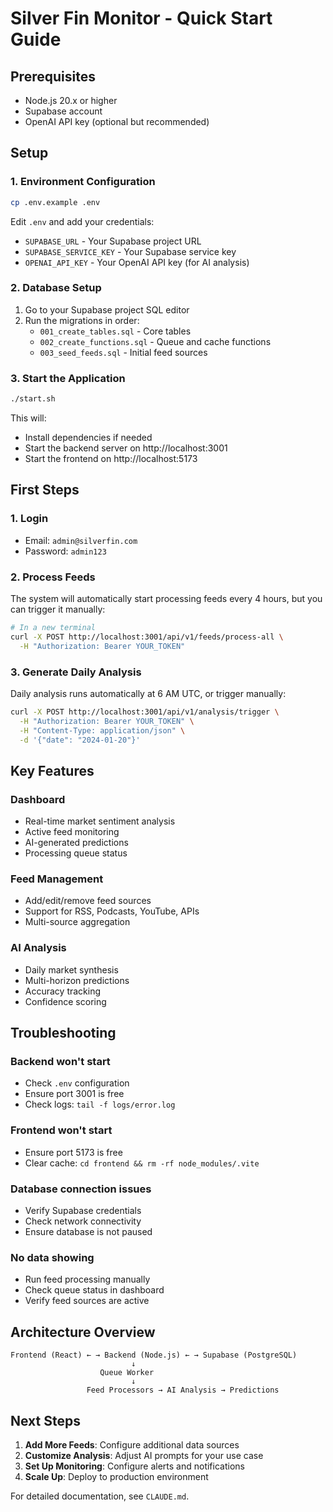# Silver Fin Monitor - Quick Start Guide

## Prerequisites
- Node.js 20.x or higher
- Supabase account
- OpenAI API key (optional but recommended)

## Setup

### 1. Environment Configuration
```bash
cp .env.example .env
```

Edit `.env` and add your credentials:
- `SUPABASE_URL` - Your Supabase project URL
- `SUPABASE_SERVICE_KEY` - Your Supabase service key
- `OPENAI_API_KEY` - Your OpenAI API key (for AI analysis)

### 2. Database Setup
1. Go to your Supabase project SQL editor
2. Run the migrations in order:
   - `001_create_tables.sql` - Core tables
   - `002_create_functions.sql` - Queue and cache functions
   - `003_seed_feeds.sql` - Initial feed sources

### 3. Start the Application
```bash
./start.sh
```

This will:
- Install dependencies if needed
- Start the backend server on http://localhost:3001
- Start the frontend on http://localhost:5173

## First Steps

### 1. Login
- Email: `admin@silverfin.com`
- Password: `admin123`

### 2. Process Feeds
The system will automatically start processing feeds every 4 hours, but you can trigger it manually:

```bash
# In a new terminal
curl -X POST http://localhost:3001/api/v1/feeds/process-all \
  -H "Authorization: Bearer YOUR_TOKEN"
```

### 3. Generate Daily Analysis
Daily analysis runs automatically at 6 AM UTC, or trigger manually:

```bash
curl -X POST http://localhost:3001/api/v1/analysis/trigger \
  -H "Authorization: Bearer YOUR_TOKEN" \
  -H "Content-Type: application/json" \
  -d '{"date": "2024-01-20"}'
```

## Key Features

### Dashboard
- Real-time market sentiment analysis
- Active feed monitoring
- AI-generated predictions
- Processing queue status

### Feed Management
- Add/edit/remove feed sources
- Support for RSS, Podcasts, YouTube, APIs
- Multi-source aggregation

### AI Analysis
- Daily market synthesis
- Multi-horizon predictions
- Accuracy tracking
- Confidence scoring

## Troubleshooting

### Backend won't start
- Check `.env` configuration
- Ensure port 3001 is free
- Check logs: `tail -f logs/error.log`

### Frontend won't start
- Ensure port 5173 is free
- Clear cache: `cd frontend && rm -rf node_modules/.vite`

### Database connection issues
- Verify Supabase credentials
- Check network connectivity
- Ensure database is not paused

### No data showing
- Run feed processing manually
- Check queue status in dashboard
- Verify feed sources are active

## Architecture Overview

```
Frontend (React) ← → Backend (Node.js) ← → Supabase (PostgreSQL)
                           ↓
                    Queue Worker
                           ↓
                 Feed Processors → AI Analysis → Predictions
```

## Next Steps

1. **Add More Feeds**: Configure additional data sources
2. **Customize Analysis**: Adjust AI prompts for your use case
3. **Set Up Monitoring**: Configure alerts and notifications
4. **Scale Up**: Deploy to production environment

For detailed documentation, see `CLAUDE.md`.